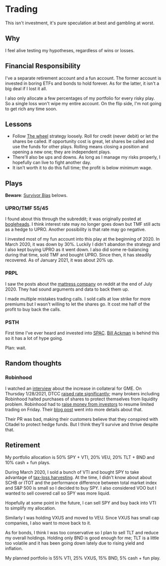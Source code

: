 # Trading

This isn't investment, it's pure speculation at best and gambling at worst.

## Why

I feel alive testing my hypotheses, regardless of wins or losses.

## Financial Responsibility

I've a separate retirement account and a fun account.
The former account is invested in boring ETFs and bonds to hold forever.
As for the latter, it isn't a big deal if I lost it all.

I also only allocate a few percentages of my portfolio for every risky play.
So a single loss won't wipe my entire account.
On the flip side, I'm not going to get rich any time soon.

## Lessons

- Follow [The wheel](https://old.reddit.com/r/options/comments/a36k4j/the_wheel_aka_triple_income_strategy_explained/) strategy loosely. Roll for credit (never debit) or let the shares be called. If opportunity cost is great, let shares be called and use the funds for other plays. Rolling means closing a position and opening a new one; they are independent plays.
- There'll also be ups and downs. As long as I manage my risks properly, I hopefully can live to fight another day.
- It isn't worth it to do this full time; the profit is below minimum wage.

## Plays

**Beware**: [Survivor Bias](https://en.wikipedia.org/wiki/Survivorship_bias) belows.

### UPRO/TMF 55/45

I found about this through the subreddit; it was originally posted at [bogleheads](https://www.bogleheads.org/forum/viewtopic.php?f=10&t=288192).
I think interest rate may no longer goes down but TMF still acts as a hedge to UPRO.
Another possibility is that rate may go negative.

I invested most of my fun account into this play at the beginning of 2020.
In March 2020, it was down by 30%. 
Luckily I didn't abandon the strategy and I also kept buying UPRO as it went down.
I also did some re-balancing during that time, sold TMF and bought UPRO.
Since then, it has steadily recovered. 
As of January 2021, it was about 20% up.

### PRPL

I saw the posts about the [mattress company](https://purple.com/) on reddit at the end of July 2020.
They had sound arguments and data to back them up.

I made multiple mistakes trading calls.
I sold calls at low strike for more premiums but I wasn't willing to let the shares go.
It cost me half of the profit to buy back the calls.

### PSTH

First time I've ever heard and invested into [SPAC](https://www.investopedia.com/terms/s/spac.asp).
[Bill Ackman](https://en.wikipedia.org/wiki/Bill_Ackman) is behind this so it has a lot of hype going.

Plan: wait.

## Random thoughts

### Robinhood

I watched an [interview](https://www.youtube.com/watch?v=4RS4JIEVyXM) about the increase in collateral for GME.
On Thursday 1/28/2021, DTCC [raised rate significantly](https://www.washingtonpost.com/business/whats-the-dtcc-and-how-did-it-stop-gamestop-mania/2021/01/29/b23744bc-6257-11eb-a177-7765f29a9524_story.html); many brokers including Robinhood halted purchases of shares to protect themselves from liquidity problem.
Robinhood had to [raise money from investors](https://www.nytimes.com/2021/01/29/technology/robinhood-fundraising.html) to resume limited trading on Friday.
Their [blog post](https://blog.robinhood.com/news/2021/1/29/what-happened-this-week) went into more details about that.

Their PR was bad, making their customers believe that they conspired with Citadel to protect hedge funds.
But I think they'll survive and thrive despite that.

## Retirement

My portfolio allocation is 50% SPY + VTI, 20% VEU, 20% TLT + BND and 10% cash + fun plays.

During March 2020, I sold a bunch of VTI and bought SPY to take advantage of [tax-loss harvesting](https://www.bogleheads.org/wiki/Tax_loss_harvesting).
At the time, I didn't know about about SCHB or ITOT and the performance difference between total market index and S&P 500 is small so I decided to buy SPY.
I also considered VOO but I wanted to sell covered call so SPY was more liquid.

Hopefully at some point in the future, I can sell SPY and buy back into VTI to simplify my allocation.

Similarly I was holding VXUS and moved to VEU.
Since VXUS has small cap companies, I also want to move back to it.

As for bonds, I think I was too conservative so I plan to sell TLT and reduce my overall holdings.
Holding only BND is good enough for me; TLT is a little too volatile and it has been going down lately due to rising yield and inflation.

My planned portfolio is 55% VTI, 25% VXUS, 15% BND, 5% cash + fun play.

